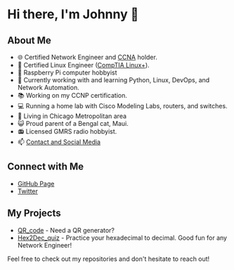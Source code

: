 <!--
**jorune00/jorune00** is a ✨ _special_ ✨ repository because its `README.md` (this file) appears on your GitHub profile.

Here are some ideas to get you started:

- 🔭 I’m currently working on ...
- 🌱 I’m currently learning ...
- 👯 I’m looking to collaborate on ...
- 🤔 I’m looking for help with ...
- 💬 Ask me about ...
- 📫 How to reach me: ...
- 😄 Pronouns: ...
- ⚡ Fun fact: ...
-->

# Hi there, I'm Johnny 👋

## About Me
- 🌐 Certified Network Engineer and [CCNA](https://www.credly.com/badges/69ef68e1-3820-49b1-a9c3-27ed796bb36d) holder.
- 🐧 Certified Linux Engineer ([CompTIA Linux+](https://www.credly.com/badges/ebbdb1b2-20b2-4a75-ab79-37d75b90af24)).
- 💾 Raspberry Pi computer hobbyist
- 🐍 Currently working with and learning Python, Linux, DevOps, and Network Automation.
- 📚 Working on my CCNP certification.
- 💻 Running a home lab with Cisco Modeling Labs, routers, and switches.
- 📍 Living in Chicago Metropolitan area 
- 😺 Proud parent of a Bengal cat, Maui.
- 📻 Licensed GMRS radio hobbyist.
- 📫 [Contact and Social Media](https://jorune.dev)

## Connect with Me
- [GitHub Page](https://jorune00.github.io)
- [Twitter](https://twitter.com/Jorune00)

## My Projects
- [QR_code](https://github.com/jorune00/QR_code) - Need a QR generator?
- [Hex2Dec_quiz](https://github.com/jorune00/Hex2Dec_quiz) - Practice your hexadecimal to decimal. Good fun for any Network Engineer!

Feel free to check out my repositories and don't hesitate to reach out!

